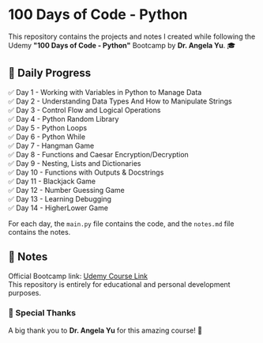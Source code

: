 # 100 Days of Code - Python  

This repository contains the projects and notes I created while following the Udemy **"100 Days of Code - Python"** Bootcamp by **Dr. Angela Yu**. 🎓  

## 📅 Daily Progress  

✅ Day 1 - Working with Variables in Python to Manage Data  
✅ Day 2 - Understanding Data Types And How to Manipulate Strings  
✅ Day 3 - Control Flow and Logical Operations  
✅ Day 4 - Python Random Library  
✅ Day 5 - Python Loops  
✅ Day 6 - Python While  
✅ Day 7 - Hangman Game  
✅ Day 8 - Functions and Caesar Encryption/Decryption  
✅ Day 9 - Nesting, Lists and Dictionaries  
✅ Day 10 - Functions with Outputs & Docstrings  
✅ Day 11 - Blackjack Game  
✅ Day 12 - Number Guessing Game  
✅ Day 13 - Learning Debugging  
✅ Day 14 - HigherLower Game  

For each day, the `main.py` file contains the code, and the `notes.md` file contains the notes.  

## 📌 Notes  
Official Bootcamp link: [Udemy Course Link](https://www.udemy.com/course/100-days-of-code/)  
This repository is entirely for educational and personal development purposes.  

### 🎉 Special Thanks  
A big thank you to **Dr. Angela Yu** for this amazing course! 🚀  
